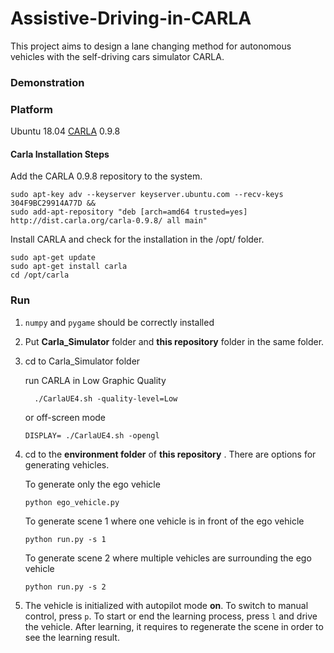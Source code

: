 # Assistive-Driving-in-CARLA

This project aims to design a lane changing method for autonomous vehicles with the self-driving cars simulator CARLA.

### Demonstration


### Platform

Ubuntu 18.04
[CARLA](http://carla.org/) 0.9.8

#### Carla Installation Steps
Add the CARLA 0.9.8 repository to the system.
```
sudo apt-key adv --keyserver keyserver.ubuntu.com --recv-keys 304F9BC29914A77D &&
sudo add-apt-repository "deb [arch=amd64 trusted=yes] http://dist.carla.org/carla-0.9.8/ all main"
```

Install CARLA and check for the installation in the /opt/ folder.

```
sudo apt-get update
sudo apt-get install carla
cd /opt/carla
```

### Run

1.  `numpy` and `pygame` should be correctly installed

2. Put **Carla_Simulator** folder and **this repository** folder in the same folder.

3. cd to Carla_Simulator folder

   run CARLA in Low Graphic Quality 

   `  ./CarlaUE4.sh -quality-level=Low`

   or off-screen mode

   `DISPLAY= ./CarlaUE4.sh -opengl`

4. cd to the **environment folder** of **this repository** . There are options for generating vehicles.

   To generate only the ego vehicle
   
   `python ego_vehicle.py`
   
   To generate scene 1 where one vehicle is in front of the ego vehicle
   
   `python run.py -s 1`
   
   To generate scene 2 where multiple vehicles are surrounding the ego vehicle
   
   `python run.py -s 2` 
   
5.  The vehicle is initialized with autopilot mode **on**. To switch to manual control, press `p`. To start or end the learning process, press `l` and drive the vehicle. After learning, it requires to regenerate the scene in order to see the learning result.
